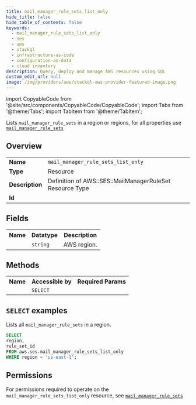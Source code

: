 ```yaml
---
title: mail_manager_rule_sets_list_only
hide_title: false
hide_table_of_contents: false
keywords:
  - mail_manager_rule_sets_list_only
  - ses
  - aws
  - stackql
  - infrastructure-as-code
  - configuration-as-data
  - cloud inventory
description: Query, deploy and manage AWS resources using SQL
custom_edit_url: null
image: /img/providers/aws/stackql-aws-provider-featured-image.png
---
```


import CopyableCode from '@site/src/components/CopyableCode/CopyableCode';
import Tabs from '@theme/Tabs';
import TabItem from '@theme/TabItem';

Lists <code>mail_manager_rule_sets</code> in a region or regions, for all properties use <a href="/providers/aws/serviceName/mail_manager_rule_sets/"><code>mail_manager_rule_sets</code></a>

## Overview
<table><tbody>
<tr><td><b>Name</b></td><td><code>mail_manager_rule_sets_list_only</code></td></tr>
<tr><td><b>Type</b></td><td>Resource</td></tr>
<tr><td><b>Description</b></td><td>Definition of AWS::SES::MailManagerRuleSet Resource Type</td></tr>
<tr><td><b>Id</b></td><td><CopyableCode code="aws.ses.mail_manager_rule_sets_list_only" /></td></tr>
</tbody></table>

## Fields
<table><tbody><tr><th>Name</th><th>Datatype</th><th>Description</th></tr><tr><td><CopyableCode code="region" /></td><td><code>string</code></td><td>AWS region.</td></tr>
</tbody></table>

## Methods

<table><tbody>
  <tr>
    <th>Name</th>
    <th>Accessible by</th>
    <th>Required Params</th>
  </tr>
  <tr>
    <td><CopyableCode code="list_resources" /></td>
    <td><code>SELECT</code></td>
    <td><CopyableCode code="region" /></td>
  </tr>
</tbody></table>

## `SELECT` examples
Lists all <code>mail_manager_rule_sets</code> in a region.
```sql
SELECT
region,
rule_set_id
FROM aws.ses.mail_manager_rule_sets_list_only
WHERE region = 'us-east-1';
```


## Permissions

For permissions required to operate on the <code>mail_manager_rule_sets_list_only</code> resource, see <a href="/providers/aws/ses/mail_manager_rule_sets/#permissions"><code>mail_manager_rule_sets</code></a>

